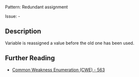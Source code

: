 Pattern: Redundant assignment

Issue: -

## Description

Variable is reassigned a value before the old one has been used.

## Further Reading

* [Common Weakness Enumeration (CWE) - 563](https://cwe.mitre.org/data/definitions/563.html)